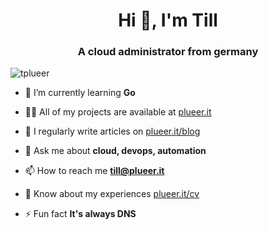 <h1 align="center">Hi 👋, I'm Till</h1>
<h3 align="center">A cloud administrator from germany</h3>

<p align="left"> <img src="https://komarev.com/ghpvc/?username=tplueer&label=Profile%20views&color=0e75b6&style=flat" alt="tplueer" /> </p>

- 🌱 I’m currently learning **Go**

- 👨‍💻 All of my projects are available at [plueer.it](plueer.it)

- 📝 I regularly write articles on [plueer.it/blog](plueer.it/blog)

- 💬 Ask me about **cloud, devops, automation**

- 📫 How to reach me **till@plueer.it**

- 📄 Know about my experiences [plueer.it/cv](plueer.it/cv)

- ⚡ Fun fact **It's always DNS**
